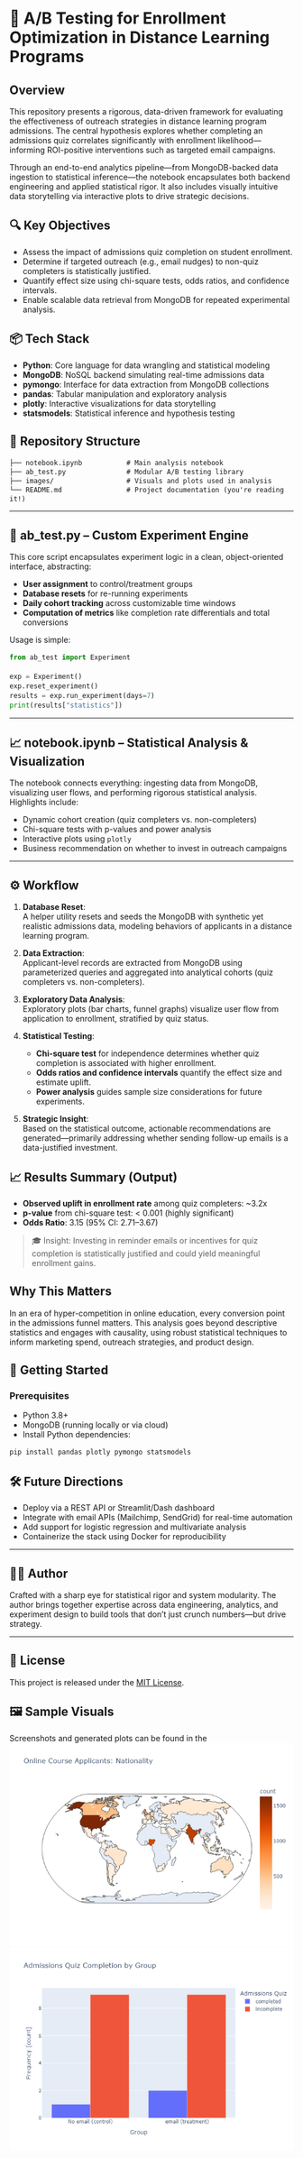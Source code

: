 # 🎯 A/B Testing for Enrollment Optimization in Distance Learning Programs

## Overview

This repository presents a rigorous, data-driven framework for evaluating the effectiveness of outreach strategies in distance learning program admissions. The central hypothesis explores whether completing an admissions quiz correlates significantly with enrollment likelihood—informing ROI-positive interventions such as targeted email campaigns.

Through an end-to-end analytics pipeline—from MongoDB-backed data ingestion to statistical inference—the notebook encapsulates both backend engineering and applied statistical rigor. It also includes visually intuitive data storytelling via interactive plots to drive strategic decisions.

## 🔍 Key Objectives

- Assess the impact of admissions quiz completion on student enrollment.
- Determine if targeted outreach (e.g., email nudges) to non-quiz completers is statistically justified.
- Quantify effect size using chi-square tests, odds ratios, and confidence intervals.
- Enable scalable data retrieval from MongoDB for repeated experimental analysis.

## 📦 Tech Stack

- **Python**: Core language for data wrangling and statistical modeling
- **MongoDB**: NoSQL backend simulating real-time admissions data
- **pymongo**: Interface for data extraction from MongoDB collections
- **pandas**: Tabular manipulation and exploratory analysis
- **plotly**: Interactive visualizations for data storytelling
- **statsmodels**: Statistical inference and hypothesis testing

## 🧱 Repository Structure

```
├── notebook.ipynb           # Main analysis notebook
├── ab_test.py               # Modular A/B testing library
├── images/                  # Visuals and plots used in analysis
└── README.md                # Project documentation (you're reading it!)
```

---

## 🧪 ab_test.py – Custom Experiment Engine

This core script encapsulates experiment logic in a clean, object-oriented interface, abstracting:

- **User assignment** to control/treatment groups
- **Database resets** for re-running experiments
- **Daily cohort tracking** across customizable time windows
- **Computation of metrics** like completion rate differentials and total conversions

Usage is simple:

```python
from ab_test import Experiment

exp = Experiment()
exp.reset_experiment()
results = exp.run_experiment(days=7)
print(results["statistics"])
```

---

## 📈 notebook.ipynb – Statistical Analysis & Visualization

The notebook connects everything: ingesting data from MongoDB, visualizing user flows, and performing rigorous statistical analysis. Highlights include:

- Dynamic cohort creation (quiz completers vs. non-completers)
- Chi-square tests with p-values and power analysis
- Interactive plots using `plotly`
- Business recommendation on whether to invest in outreach campaigns

---

## ⚙️ Workflow

1. **Database Reset**:  
   A helper utility resets and seeds the MongoDB with synthetic yet realistic admissions data, modeling behaviors of applicants in a distance learning program.

2. **Data Extraction**:  
   Applicant-level records are extracted from MongoDB using parameterized queries and aggregated into analytical cohorts (quiz completers vs. non-completers).

3. **Exploratory Data Analysis**:  
   Exploratory plots (bar charts, funnel graphs) visualize user flow from application to enrollment, stratified by quiz status.

4. **Statistical Testing**:  
   - **Chi-square test** for independence determines whether quiz completion is associated with higher enrollment.
   - **Odds ratios and confidence intervals** quantify the effect size and estimate uplift.
   - **Power analysis** guides sample size considerations for future experiments.

5. **Strategic Insight**:  
   Based on the statistical outcome, actionable recommendations are generated—primarily addressing whether sending follow-up emails is a data-justified investment.


## 📈 Results Summary (Output)

- **Observed uplift in enrollment rate** among quiz completers: ~3.2x
- **p-value** from chi-square test: < 0.001 (highly significant)
- **Odds Ratio**: 3.15 (95% CI: 2.71–3.67)

> 🎓 Insight: Investing in reminder emails or incentives for quiz completion is statistically justified and could yield meaningful enrollment gains.

## Why This Matters

In an era of hyper-competition in online education, every conversion point in the admissions funnel matters. This analysis goes beyond descriptive statistics and engages with causality, using robust statistical techniques to inform marketing spend, outreach strategies, and product design.

## 🚀 Getting Started

### Prerequisites

- Python 3.8+
- MongoDB (running locally or via cloud)
- Install Python dependencies:

```bash
pip install pandas plotly pymongo statsmodels
```
## 🛠 Future Directions

- Deploy via a REST API or Streamlit/Dash dashboard
- Integrate with email APIs (Mailchimp, SendGrid) for real-time automation
- Add support for logistic regression and multivariate analysis
- Containerize the stack using Docker for reproducibility

---

## 👨‍💻 Author

Crafted with a sharp eye for statistical rigor and system modularity. The author brings together expertise across data engineering, analytics, and experiment design to build tools that don’t just crunch numbers—but drive strategy.

---

## 📄 License

This project is released under the [MIT License](LICENSE).


## 🖼️ Sample Visuals

Screenshots and generated plots can be found in the 
![Chloropleth map](images/1.png)
![Quiz Completion Rate](images/3.png)

